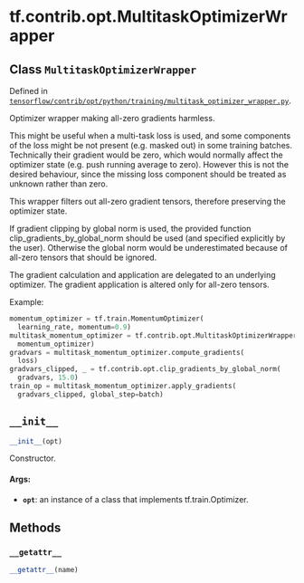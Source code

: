<div itemscope itemtype="http://developers.google.com/ReferenceObject">
<meta itemprop="name" content="tf.contrib.opt.MultitaskOptimizerWrapper" />
<meta itemprop="path" content="Stable" />
<meta itemprop="property" content="__getattr__"/>
<meta itemprop="property" content="__init__"/>
</div>

# tf.contrib.opt.MultitaskOptimizerWrapper

## Class `MultitaskOptimizerWrapper`





Defined in [`tensorflow/contrib/opt/python/training/multitask_optimizer_wrapper.py`](https://www.tensorflow.org/code/tensorflow/contrib/opt/python/training/multitask_optimizer_wrapper.py).

Optimizer wrapper making all-zero gradients harmless.

This might be useful when a multi-task loss is used,
and some components of the loss might be
not present (e.g. masked out) in some training batches.
Technically their gradient would be zero,
which would normally affect the optimizer state
(e.g. push running average to zero).
However this is not the desired behaviour,
since the missing loss component
should be treated as unknown rather than zero.

This wrapper filters out all-zero gradient tensors,
therefore preserving the optimizer state.

If gradient clipping by global norm is used,
the provided function clip_gradients_by_global_norm
should be used (and specified explicitly by the user).
Otherwise the global norm would be underestimated
because of all-zero tensors that should be ignored.

The gradient calculation and application
are delegated to an underlying optimizer.
The gradient application is altered only for all-zero tensors.

Example:
```python
momentum_optimizer = tf.train.MomentumOptimizer(
  learning_rate, momentum=0.9)
multitask_momentum_optimizer = tf.contrib.opt.MultitaskOptimizerWrapper(
  momentum_optimizer)
gradvars = multitask_momentum_optimizer.compute_gradients(
  loss)
gradvars_clipped, _ = tf.contrib.opt.clip_gradients_by_global_norm(
  gradvars, 15.0)
train_op = multitask_momentum_optimizer.apply_gradients(
  gradvars_clipped, global_step=batch)
```

<h2 id="__init__"><code>__init__</code></h2>

``` python
__init__(opt)
```

Constructor.

#### Args:

* <b>`opt`</b>: an instance of a class that implements tf.train.Optimizer.



## Methods

<h3 id="__getattr__"><code>__getattr__</code></h3>

``` python
__getattr__(name)
```





